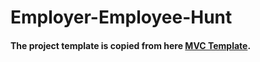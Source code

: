 # Employer-Employee-Hunt

#### The project template is copied from here [MVC Template](https://github.com/NikolayIT/ASP.NET-MVC-Template).
